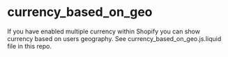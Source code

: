 # currency_based_on_geo
If you have enabled multiple currency within Shopify you can show currency based on users geography. See currency_based_on_geo.js.liquid file in this repo.
